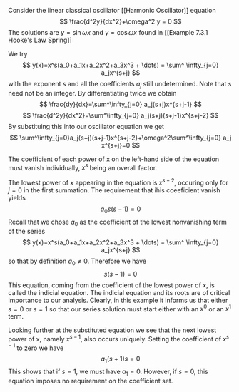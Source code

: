 Consider the linear classical oscillator [[Harmonic Oscillator]] equation 
$$
\frac{d^2y}{dx^2}+\omega^2 y = 0
$$
The solutions are $y=\sin\omega x$ and $y = \cos \omega x$ found in [[Example 7.3.1 Hooke's Law Spring]]

We try 
$$
y(x)=x^s(a_0+a_1x+a_2x^2+a_3x^3 + \dots) = \sum^ \infty_{j=0} a_jx^{s+j}
$$
with the exponent $s$ and all the coefficients $a_j$ still undetermined. Note that $s$ need not be an integer. By differentiating twice we obtain 
$$
\frac{dy}{dx}=\sum^\infty_{j=0} a_j(s+j)x^{s+j-1}
$$
$$
\frac{d^2y}{dx^2}=\sum^\infty_{j=0} a_j(s+j)(s+j-1)x^{s+j-2}
$$
By substituing this into our oscillator equation we get
$$
\sum^\infty_{j=0}a_j(s+j)(s+j-1)x^{s+j-2}+\omega^2\sum^\infty_{j=0} a_j x^{s+j}=0
$$

The coefficient of each power of x on the left-hand side of the equation must vanish individually, $x^s$ being an overall factor. 

The lowest power of $x$ appearing in the equation is $x^{s-2}$, occuring only for $j=0$ in the first summation. The requirement that ihis coeeficient vanish yields
$$
a_0s(s-1)=0
$$
Recall that we chose $a_0$ as the coefficient of the lowest nonvanishing term of the series 
$$
y(x)=x^s(a_0+a_1x+a_2x^2+a_3x^3 + \dots) = \sum^ \infty_{j=0} a_jx^{s+j}
$$
so that by definition $a_0 \neq 0$. Therefore we have
$$
s(s-1)=0
$$
This equation, coming from the coefficient of the lowest power of $x$, is called the indicial equation. The indicial equation and its roots are of critical importance to our analysis. Clearly, in this example  it informs us that either $s=0$ or $s=1$ so that our series solution must start either with an $x^0$ or an $x^1$ term.

Looking further at the substituted equation we see that the next lowest power of x, namely $x^{s-1}$, also occurs uniquely. Setting the coefficient of $x^{s-1}$ to zero we have 
$$
a_1(s+1)s = 0
$$
This shows that if $s=1$, we must have $a_1 = 0$. However, if $s=0$, this equation imposes no requirement on the coefficient set. 
